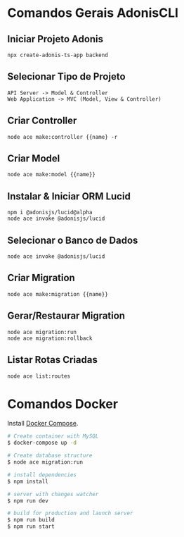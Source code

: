 # Comandos Gerais AdonisCLI

## Iniciar Projeto Adonis

```
npx create-adonis-ts-app backend
```

## Selecionar Tipo de Projeto

```
API Server -> Model & Controller
Web Application -> MVC (Model, View & Controller)
```

## Criar Controller

```
node ace make:controller {{name} -r
```

## Criar Model

```
node ace make:model {{name}}
```

## Instalar & Iniciar ORM Lucid

```
npm i @adonisjs/lucid@alpha
node ace invoke @adonisjs/lucid
```

## Selecionar o Banco de Dados

```
node ace invoke @adonisjs/lucid
```

## Criar Migration

```
node ace make:migration {{name}}
```

## Gerar/Restaurar Migration

```
node ace migration:run
node ace migration:rollback
```

## Listar Rotas Criadas

```
node ace list:routes
```

# Comandos Docker

Install [Docker Compose](https://docs.docker.com/compose/install/).

```bash
# Create container with MySQL
$ docker-compose up -d

# Create database structure
$ node ace migration:run

# install dependencies
$ npm install

# server with changes watcher
$ npm run dev

# build for production and launch server
$ npm run build
$ npm run start

